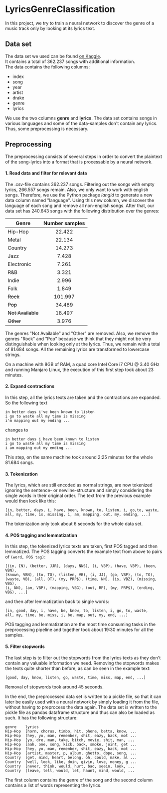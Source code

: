 # LyricsGenreClassification
In this project, we try to train a neural network to discover the genre of a music track only by looking 
at its lyrics text.

## Data set
The data set we used can be found <a href="https://www.kaggle.com/gyani95/380000-lyrics-from-metrolyrics">on Kaggle</a>.<br/>
It contains a total of 362.237 songs with additional information.<br/>
The data contains the following columns:<br/>
<ul>
    <li>index</li>
    <li>song</li>
    <li>year</li>
    <li>artist</li>
    <li>drake</li>
    <li>genre</li>
    <li>lyrics</li>
</ul>

We use the two columns <strong>genre</strong> and <strong>lyrics</strong>. The data set contains songs in various 
languages and some of the data-samples don't contain any lyrics. Thus, some preprocessing is necessary.

## Preprocessing
The preprocessing consists of several steps in order to convert the plaintext of the song-lyrics into a format that 
is processable by a neural network.

#### 1. Read data and filter for relevant data
The .csv-file contains 362.237 songs. Filtering out the songs with empty lyrics, 266.557 songs remain. Also, we only 
want to work with english songs. Therefore, we use the Python package <i>langid</i> to generate a new data column 
named "language". Using this new column, we discover the language of each song and remove all non-english songs. 
After that, our data set has 240.643 songs with the following distribution over the genres:

| Genre             | Number samples |
| ----------------- | :------------: |
| Hip-Hop           | 22.422         |
| Metal             | 22.134         |
| Country           | 14.273         |
| Jazz              | 7.428          |
| Electronic        | 7.261          |
| R&B               | 3.321          |
| Indie             | 2.996          |
| Folk              | 1.849          |
| ~~Rock~~          | 101.997        |
| ~~Pop~~           | 34.489         |
| ~~Not Available~~ | 18.497         |
| ~~Other~~         | 3.976          |

The genres "Not Available" and "Other" are removed. Also, we remove the genres "Rock" and "Pop" because we think that they
might not be very distinguishable when looking only at the lyrics. Thus, we remain with a total of 81.684 songs. All the remaining lyrics are transformed to lowercase strings.

On a machine with 8GB of RAM, a quad core Intel Core i7 CPU @ 3.40 GHz and running Manjaro Linux, the execution 
of this first step took about 23 minutes.

#### 2. Expand contractions
In this step, all the lyrics texts are taken and the contractions are expanded. So the following text
```
in better days i've been known to listen
i go to waste all my time is missing
i'm mapping out my ending ...
```
changes to
```
in better days i have been known to listen
i go to waste all my time is missing
i am mapping out my ending ...
```

This step, on the same machine took around 2:25 minutes for the whole 81.684 songs.

#### 3. Tokenization
The lyrics, which are still encoded as normal strings, are now tokenized ignoring the sentence- or 
newline-structure and simply considering the single words in their original order. The text from the previous
example would then look like this:

```
[in, better, days, i, have, been, known, to, listen, i, go,to, waste,
all, my, time, is, missing, i, am, mapping, out, my, ending, ...]
```

The tokenization only took about 6 seconds for the whole data set.

#### 4. POS tagging and lemmatization
In this step, the tokenized lyrics texts are taken, first POS tagged and then lemmatized. The POS tagging 
converts the example text from above to pairs of `(word, POS tag)`:
```
[(in, IN), (better, JJR), (days, NNS), (i, VBP), (have, VBP), (been, VBN), 
(known, VBN), (to, TO), (listen, VB), (i, JJ), (go, VBP), (to, TO), 
(waste, VB), (all, DT), (my, PRP$), (time, NN), (is, VBZ), (missing, VBG),
(i, NN), (am, VBP), (mapping, VBG), (out, RP), (my, PRP$), (ending, VBG), ...]
```
and then after lemmatization back to single words:
```
[in, good, day, i, have, be, know, to, listen, i, go, to, waste,
all, my, time, be, miss, i, be, map, out, my, end, ...]
```
POS tagging and lemmatization are the most time consuming tasks in the preprocessing pipeline and 
together took about 19:30 minutes for all the samples.

#### 5. Filter stopwords
The last step is to filter out the stopwords from the lyrics texts as they don't contain any valuable 
information we need. Removing the stopwords makes the texts quite shorter than before, as can be seen
in the example text:
```
[good, day, know, listen, go, waste, time, miss, map, end, ...]
```
Removal of stopwords took around 45 seconds.

In the end, the preprocessed data set is written to a pickle file, so that it can later be easily used with a 
neural network by simply loading it from the file, without having to preprocess the data again. The data set is 
written to the pickle file as pandas dataframe structure and thus can also be loaded as such. It has the 
following structure:
```
genre    lyrics
Hip-Hop  [horn, chorus, timbo, hit, phone, betta, know, ...
Hip-Hop  [hey, yo, man, remember, shit, eazy, back, mot ...
Hip-Hop  [yo, dre, man, take, bitch, movie, shit, man, ...
Hip-Hop  [aah, one, song, kick, back, smoke, joint, get ...
Hip-Hop  [hey, yo, man, remember, shit, eazy, back, mot ...
Hip-Hop  [artist, master, p, album, ghetto, dope, song, ...
Country  [get, mind, heart, belong, oh, could, make, al ...
Country  [well, look, like, doin, givin, love, money, g ...
Country  [never, think, would, hurt, bad, seein, look, ...
Country  [leave, tell, would, let, haunt, mind, would, ...
```
The first column contains the genre of the song and the second column contains a list of words 
representing the lyrics.
